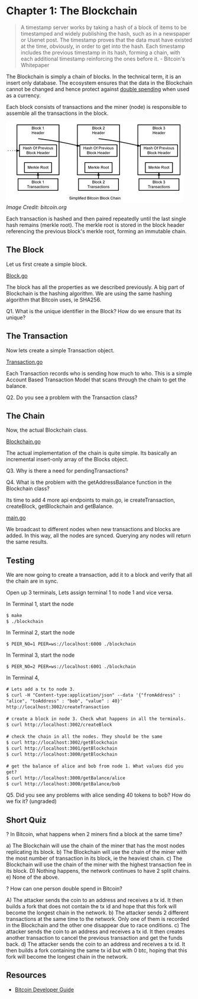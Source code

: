 # Chapter 1: The Blockchain

> A timestamp server works by taking a hash of a block of items to be timestamped and widely publishing the hash, such as in a newspaper or Usenet post. The timestamp proves that the data must have existed at the time, obviously, in order to get into the hash. Each timestamp includes the previous timestamp in its hash, forming a chain, with each additional timestamp reinforcing the ones before it. - Bitcoin's Whitepaper

The Blockchain is simply a chain of blocks. In the technical term, it is an insert only database. The ecosystem ensures that the data in the Blockchain cannot be changed and hence protect against [double spending](https://en.wikipedia.org/wiki/Double-spending) when used as a currency.

Each block consists of transactions and the miner (node) is responsible to assemble all the transactions in the block.

![blockchain overview](../resources/en-blockchain-overview.jpg)
*Image Credit: bitcoin.org*

Each transaction is hashed and then paired repeatedly until the last single hash remains (merkle root). The merkle root is stored in the block header referencing the previous block's merkle root, forming an immutable chain.

## The Block

Let us first create a simple block.

[Block.go](Block.go)

The block has all the properties as we described previously. A big part of Blockchain is the hashing algorithm. We are using the same hashing algorithm that Bitcoin uses, ie SHA256.

Q1. What is the unique identifier in the Block? How do we ensure that its unique?

## The Transaction

Now lets create a simple Transaction object.

[Transaction.go](Transaction.go)

Each Transaction records who is sending how much to who. This is a simple Account Based Transaction Model that scans through the chain to get the balance.

Q2. Do you see a problem with the Transaction class?

## The Chain

Now, the actual Blockchain class.

[Blockchain.go](Transaction.go)

The actual implementation of the chain is quite simple. Its basically an incremental insert-only array of the Blocks object.

Q3. Why is there a need for pendingTransactions?

Q4. What is the problem with the getAddressBalance function in the Blockchain class?

Its time to add 4 more api endpoints to main.go, ie createTransaction, createBlock, getBlockchain and getBalance.

[main.go](main.go)

We broadcast to different nodes when new transactions and blocks are added. In this way, all the nodes are synced. Querying any nodes will return the same results.

## Testing

We are now going to create a transaction, add it to a block and verify that all the chain are in sync.

Open up 3 terminals, Lets assign terminal 1 to node 1 and vice versa.

In Terminal 1, start the node

```
$ make
$ ./blockchain
```

In Terminal 2, start the node

```
$ PEER_NO=1 PEER=ws://localhost:6000 ./blockchain
```

In Terminal 3, start the node

```
$ PEER_NO=2 PEER=ws://localhost:6001 ./blockchain
```

In Terminal 4, 

```
# Lets add a tx to node 3.
$ curl -H "Content-type:application/json" --data '{"fromAddress" : "alice", "toAddress" : "bob", "value" : 40}' http://localhost:3002/createTransaction

# create a block in node 3. Check what happens in all the terminals.
$ curl http://localhost:3002/createBlock

# check the chain in all the nodes. They should be the same
$ curl http://localhost:3002/getBlockchain
$ curl http://localhost:3001/getBlockchain
$ curl http://localhost:3000/getBlockchain

# get the balance of alice and bob from node 1. What values did you get?
$ curl http://localhost:3000/getBalance/alice
$ curl http://localhost:3000/getBalance/bob
```

Q5. Did you see any problems with alice sending 40 tokens to bob? How do we fix it? (ungraded)

## Short Quiz

? In Bitcoin, what happens when 2 miners find a block at the same time?

a) The Blockchain will use the chain of the miner that has the most nodes replicating its block.
b) The Blockchain will use the chain of the miner with the most number of transaction in its block, ie the heaviest chain.
c) The Blockchain will use the chain of the miner with the highest transaction fee in its block.
D) Nothing happens, the network continues to have 2 split chains.
e) None of the above.

? How can one person double spend in Bitcoin?

A) The attacker sends the coin to an address and receives a tx id. It then builds a fork that does not contain the tx id and hope that this fork will become the longest chain in the network.
b) The attacker sends 2 different transactions at the same time to the network. Only one of them is recorded in the Blockchain and the other one disappear due to race onditions. 
c) The attacker sends the coin to an address and receives a tx id. It then creates another transaction to cancel the previous transaction and get the funds back.
d) The attacker sends the coin to an address and receives a tx id. It then builds a fork containing the same tx id but with 0 btc, hoping that this fork will become the longest chain in the network.

## Resources

* [Bitcoin Developer Guide](https://bitcoin.org/en/developer-guide)